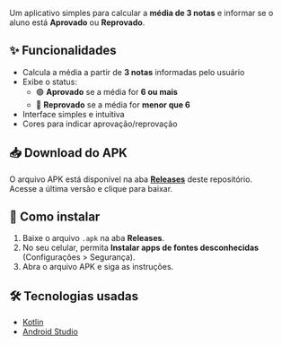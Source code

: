 Um aplicativo simples para calcular a **média de 3 notas** e informar se o aluno está **Aprovado** ou **Reprovado**.

## ✨ Funcionalidades
- Calcula a média a partir de **3 notas** informadas pelo usuário
- Exibe o status:
  - 🟢 **Aprovado** se a média for **6 ou mais**
  - 🔴 **Reprovado** se a média for **menor que 6**
- Interface simples e intuitiva
- Cores para indicar aprovação/reprovação

## 📥 Download do APK
O arquivo APK está disponível na aba **[Releases](../../releases)** deste repositório.  
Acesse a última versão e clique para baixar.

## 🚀 Como instalar
1. Baixe o arquivo `.apk` na aba **Releases**.
2. No seu celular, permita **Instalar apps de fontes desconhecidas** (Configurações > Segurança).
3. Abra o arquivo APK e siga as instruções.

## 🛠 Tecnologias usadas
- [Kotlin](https://kotlinlang.org/)
- [Android Studio](https://developer.android.com/studio)


